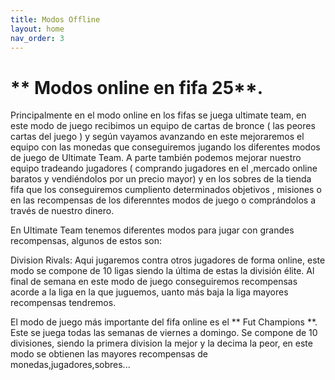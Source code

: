 ```yaml
---
title: Modos Offline
layout: home
nav_order: 3
---
```


# ** Modos online en fifa 25**.

Principalmente en el modo online en los fifas se juega ultimate team, en este modo de juego recibimos un equipo de cartas de bronce ( las peores cartas del juego ) y según vayamos avanzando en este mejoraremos el equipo con las monedas que conseguiremos jugando los diferentes modos de juego de Ultimate Team. A parte también podemos mejorar nuestro equipo tradeando jugadores ( comprando jugadores en el ,mercado online baratos y vendiéndolos por un precio mayor) y en los sobres de la tienda fifa que los conseguiremos cumpliento determinados objetivos , misiones o en las recompensas de los diferenntes modos de juego o comprándolos a través de nuestro dinero.

En Ultimate Team tenemos diferentes modos para jugar con grandes recompensas, algunos de estos son:

Division Rivals: Aqui jugaremos contra otros jugadores de forma online, este modo se compone de 10 ligas siendo la última de estas la división élite. Al final de semana en este modo de juego conseguiremos recompensas acorde a la liga en la que juguemos, uanto más baja la liga mayores recompensas tendremos.

El modo de juego más importante del fifa online es el  ** Fut Champions **. Este se juega todas las semanas de viernes a domingo. Se compone de 10 divisiones, siendo la primera division la mejor y la decima la peor, en este modo se obtienen las mayores recompensas de monedas,jugadores,sobres...
